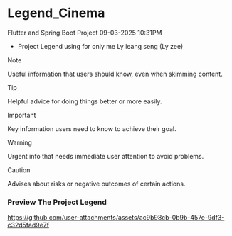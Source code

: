 # Legend_Cinema
Flutter and Spring Boot Project 09-03-2025 10:31PM
* Project Legend using for only me Ly leang seng (Ly zee)
> [!NOTE]
> Useful information that users should know, even when skimming content.

> [!TIP]
> Helpful advice for doing things better or more easily.

> [!IMPORTANT]
> Key information users need to know to achieve their goal.

> [!WARNING]
> Urgent info that needs immediate user attention to avoid problems.

> [!CAUTION]
> Advises about risks or negative outcomes of certain actions.
### Preview The Project Legend






https://github.com/user-attachments/assets/ac9b98cb-0b9b-457e-9df3-c32d5fad9e7f

